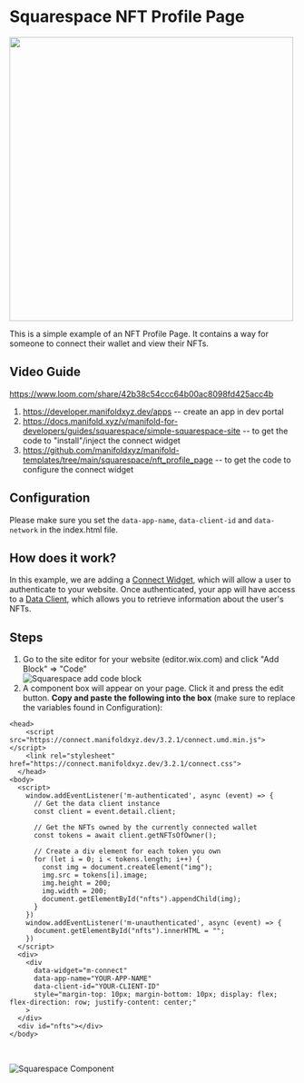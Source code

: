 # Squarespace NFT Profile Page

<img src="./images/screenshot.png" width="500" />

This is a simple example of an NFT Profile Page. It contains a way for someone to connect their wallet and view their NFTs.


## Video Guide
https://www.loom.com/share/42b38c54ccc64b00ac8098fd425acc4b

1) https://developer.manifoldxyz.dev/apps -- create an app in dev portal
2) https://docs.manifold.xyz/v/manifold-for-developers/guides/squarespace/simple-squarespace-site -- to get the code to "install"/inject the connect widget
3) https://github.com/manifoldxyz/manifold-templates/tree/main/squarespace/nft_profile_page -- to get the code to configure the connect widget

## Configuration
Please make sure you set the `data-app-name`, `data-client-id` and `data-network` in the index.html file.

## How does it work?
In this example, we are adding a [Connect Widget](https://docs.manifold.xyz/v/manifold-for-developers/resources/widgets/connect-widget), which will allow a user to authenticate to your website.  Once authenticated, your app will have access to a [Data Client](https://docs.manifold.xyz/v/manifold-for-developers/resources/widgets/connect-widget/data-client), which allows you to retrieve information about the user's NFTs.

## Steps
1. Go to the site editor for your website (editor.wix.com) and  click "Add Block" => "Code"<br />
![Squarespace add code block](./images/site-editor-embed-code-menu.png)
2. A component box will appear on your page. Click it and press the edit button. **Copy and paste the following into the box** (make sure to replace the variables found in Configuration):
```
<head>
    <script src="https://connect.manifoldxyz.dev/3.2.1/connect.umd.min.js"></script>
    <link rel="stylesheet" href="https://connect.manifoldxyz.dev/3.2.1/connect.css">
  </head>
<body>
  <script>
    window.addEventListener('m-authenticated', async (event) => {
      // Get the data client instance
      const client = event.detail.client;

      // Get the NFTs owned by the currently connected wallet
      const tokens = await client.getNFTsOfOwner();

      // Create a div element for each token you own
      for (let i = 0; i < tokens.length; i++) {
        const img = document.createElement("img");
        img.src = tokens[i].image;
        img.height = 200;
        img.width = 200;
        document.getElementById("nfts").appendChild(img);
      }
    })
    window.addEventListener('m-unauthenticated', async (event) => {
      document.getElementById("nfts").innerHTML = "";
    })
  </script>
  <div>
    <div
      data-widget="m-connect"
      data-app-name="YOUR-APP-NAME"
      data-client-id="YOUR-CLIENT-ID"
      style="margin-top: 10px; margin-bottom: 10px; display: flex; flex-direction: row; justify-content: center;"
    >
  </div>
  <div id="nfts"></div>
</body>
```
<br/>

![Squarespace Component](./images/site-editor-embed-code-component.png)
